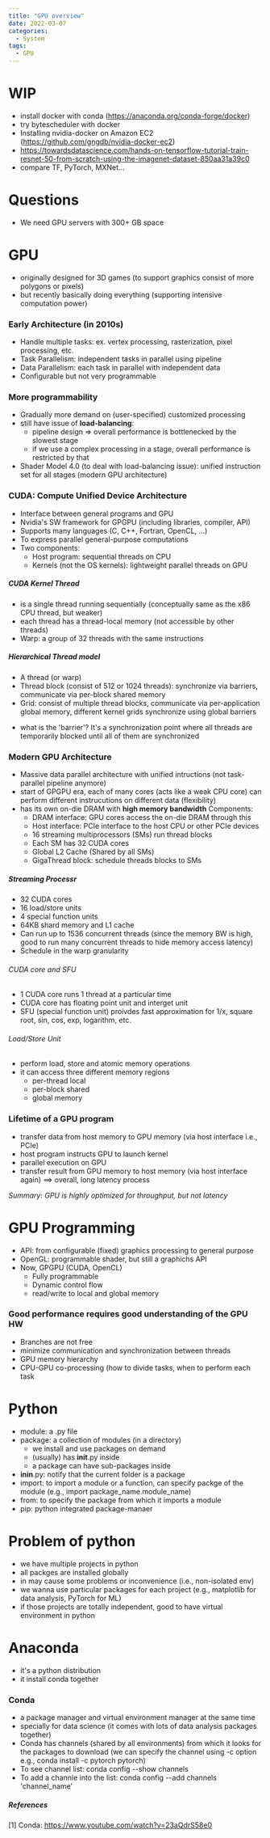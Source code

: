```yaml
---
title: "GPU overview"
date: 2022-03-07
categories:
  - System
tags:
  - GPU
---
```


# WIP
- install docker with conda (https://anaconda.org/conda-forge/docker)
- try bytescheduler with docker
- Installing nvidia-docker on Amazon EC2 (https://github.com/gngdb/nvidia-docker-ec2)
- https://towardsdatascience.com/hands-on-tensorflow-tutorial-train-resnet-50-from-scratch-using-the-imagenet-dataset-850aa31a39c0
- compare TF, PyTorch, MXNet...

# Questions
- We need GPU servers with 300+ GB space


# GPU
- originally designed for 3D games (to support graphics consist of more polygons or pixels)
- but recently basically doing everything (supporting intensive computation power)

### Early Architecture (in 2010s)
- Handle multiple tasks: ex. vertex processing, rasterization, pixel processing, etc.
- Task Parallelism: independent tasks in parallel using pipeline
- Data Parallelism: each task in parallel with independent data 
- Configurable but not very programmable

### More programmability
- Gradually more demand on (user-specified) customized processing
- still have issue of **load-balancing**:
  * pipeline design => overall performance is bottlenecked by the slowest stage
  * if we use a complex processing in a stage, overall performance is restricted by that
- Shader Model 4.0 (to deal with load-balancing issue): unified instruction set for all stages (modern GPU architecture)
  
  
### CUDA: Compute Unified Device Architecture
- Interface between general programs and GPU
- Nvidia's SW framework for GPGPU (including libraries, compiler, API)
- Supports many languages (C, C++, Fortran, OpenCL, ...)
- To express parallel general-purpose computations
- Two components:
  * Host program: sequential threads on CPU
  * Kernels (not the OS kernels): lightweight parallel threads on GPU

##### CUDA Kernel Thread
- is a single thread running sequentially (conceptually same as the x86 CPU thread, but weaker)
- each thread has a thread-local memory (not accessible by other threads)
- Warp: a group of 32 threads with the same instructions

##### Hierarchical Thread model
- A thread (or warp)
- Thread block (consist of 512 or 1024 threads): synchronize via barriers, communicate via per-block shared memory
- Grid: consist of multiple thread blocks, communicate via per-application global memory, different kernel grids synchronize using global barriers
* what is the 'barrier'? It's a synchronization point where all threads are temporarily blocked until all of them are synchronized



### Modern GPU Architecture
- Massive data parallel architecture with unified intructions (not task-parallel pipeline anymore)
- start of GPGPU era, each of many cores (acts like a weak CPU core) can perform different instrucutions on different data (flexibility)
- has its own on-die DRAM with **high memory bandwidth**
Components:
  - DRAM interface: GPU cores access the on-die DRAM through this
  - Host interface: PCIe interface to the host CPU or other PCIe devices  
  - 16 streaming multiprocessors (SMs) run thread blocks
  - Each SM has 32 CUDA cores
  - Global L2 Cache (Shared by all SMs)
  - GigaThread block: schedule threads blocks to SMs

##### Streaming Processr
- 32 CUDA cores
- 16 load/store units
- 4 special function units
- 64KB shard memory and L1 cache
- Can run up to 1536 concurrent threads (since the memory BW is high, good to run many concurrent threads to hide memory access latency)
- Schedule in the warp granularity 

###### CUDA core and SFU
- 1 CUDA core runs 1 thread at a particular time
- CUDA core has floating point unit and interget unit
- SFU (special function unit) proivdes fast approximation for 1/x, square root, sin, cos, exp, logarithm, etc.
###### Load/Store Unit
- perform load, store and atomic memory operations
- it can access three different memory regions
  * per-thread local
  * per-block shared
  * global memory

### Lifetime of a GPU program
- transfer data from host memory to GPU memory (via host interface i.e., PCIe)
- host program instructs GPU to launch kernel 
- parallel execution on GPU
- transfer result from GPU memory to host memory (via host interface again)
==> overall, long latency process

*Summary: GPU is highly optimized for throughput, but not latency*

# GPU Programming
- API: from configurable (fixed) graphics processing to general purpose
- OpenGL: programmable shader, but still a graphichs API
- Now, GPGPU (CUDA, OpenCL)
  * Fully programmable
  * Dynamic control flow
  * read/write to local and global memory


### Good performance requires good understanding of the GPU HW
- Branches are not free
- minimize communication and synchronization between threads
- GPU memory hierarchy
- CPU-GPU co-processing (how to divide tasks, when to perform each task


# Python
- module: a .py file
- package: a collection of modules (in a directory)
  * we install and use packages on demand 
  * (usually) has __init__.py inside
  * a package can have sub-packages inside
- __inin__.py: notify that the current folder is a package
- import: to import a module or a function, can specify packge of the module (e.g., import package_name.module_name)
- from: to specify the package from which it imports a module
- pip: python integrated package-manaer


# Problem of python
- we have multiple projects in python
- all packges are installed globally 
- in may cause some problems or inconvenience (i.e., non-isolated env)
- we wanna use particular packages for each project (e.g., matplotlib for data analysis, PyTorch for ML)
- if those projects are totally independent, good to have virtual environment in python

# Anaconda
- it's a python distribution
- it install conda together 

### Conda
- a package manager and virtual environment manager at the same time
- specially for data science (it comes with lots of data analysis packages together)
- Conda has channels (shared by all environments) from which it looks for the packages to download (we can specify the channel using -c option e.g., conda install -c pytorch pytorch)
- To see channel list: conda config --show channels
- To add a channle into the list: conda config --add channels 'channel_name'


##### References
\[1\] Conda: https://www.youtube.com/watch?v=23aQdrS58e0 
